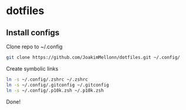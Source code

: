 # dotfiles

## Install configs

Clone repo to ~/.config
```zsh
git clone https://github.com/JoakimMellonn/dotfiles.git ~/.config/
```

Create symbolic links
```zsh
ln -s ~/.config/.zshrc ~/.zshrc
ln -s ~/.config/.gitconfig ~/.gitconfig
ln -s ~/.config/.p10k.zsh ~/.p10k.zsh
```

Done!
